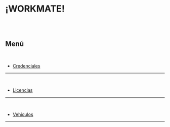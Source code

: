 <link rel="stylesheet" type="text/css" href="styles.css">

# ¡WORKMATE!
<br>
<br>

## Menú
<br>

- [Credenciales](./credenciales.md)
---
<br>

- [Licencias](./licencias.md)
---
<br>

- [Vehículos](./vehiculos.md)
---


